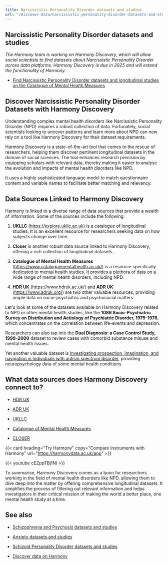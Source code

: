 ```yaml
---
title: Narcissistic Personality Disorder datasets and studies
url: "/discover-data/narcissistic-personality-disorder-datasets-and-studies"
---
```


## Narcissistic Personality Disorder datasets and studies

*The Harmony team is working on Harmony Discovery, which will allow social scientists to find datasets about Narcissistic Personality Disorder across data platforms. Harmony Discovery is due in 2025 and will extend the functionality of Harmony.*

* [Find Narcissistic Personality Disorder datasets and longitudinal studies on the Catalogue of Mental Health Measures](https://www.cataloguementalhealth.ac.uk/?content=search&query=Topic:narcissistic+personality+disorder)

## Discover Narcissistic Personality Disorder Datasets with Harmony Discovery

Understanding complex mental health disorders like Narcissistic Personality Disorder (NPD) requires a robust collection of data. Fortunately, social scientists looking to uncover patterns and learn more about NPD can now rely on a tool like Harmony Discovery for their dataset requirements. 

Harmony Discovery is a state-of-the-art tool that comes to the rescue of researchers, helping them discover pertinent longitudinal datasets in the domain of social sciences. The tool enhances research precision by equipping scholars with relevant data, thereby making it easier to analyse the evolution and impacts of mental health disorders like NPD.

It uses a highly sophisticated language model to match questionnaire content and variable names to facilitate better matching and relevancy. 

## Data Sources Linked to Harmony Discovery 
	
Harmony is linked to a diverse range of data sources that provide a wealth of information. Some of the sources include the following:

1. **UKLLC** (https://explore.ukllc.ac.uk) is a catalogue of longitudinal studies. It is an excellent resource for researchers seeking data on how subjects change over time.
	
2. **Closer** is another robust data source linked to Harmony Discovery, offering a rich collection of longitudinal datasets.
	
3. **Catalogue of Mental Health Measures** (https://www.cataloguementalhealth.ac.uk/) is a resource specifically dedicated to mental health studies. It provides a plethora of data on a wide range of mental health disorders, including NPD.
	
4. **HDR UK** (https://www.hdruk.ac.uk/) and **ADR UK** (https://www.adruk.org/) are two other valuable resources, providing ample data on socio-psychiatric and psychosocial matters.


Let's look at some of the datasets available on Harmony Discovery related to NPD or other mental health studies, like the **1086 Socio-Psychiatric Survey on Distribution and Aetiology of Psychiatric Disorder, 1975-1976**, which concentrates on the correlation between life-events and depression. 

Researchers can also tap into the **Dual Diagnosis: a Case Control Study, 1999-2000** dataset to review cases with comorbid substance misuse and mental health issues. 

Yet another valuable dataset is [Investigating prospection, imagination, and navigation in individuals with autism spectrum disorder](https://reshare.ukdataservice.ac.uk/851491), providing neuropsychology data of some mental health conditions.


## What data sources does Harmony Discovery connect to?

* [HDR UK](https://www.healthdatagateway.org/)

* [ADR UK](https://www.adruk.org/data-access/data-catalogue/)

* [UKLLC](https://explore.ukllc.ac.uk)

* [Catalogue of Mental Health Measures](https://www.cataloguementalhealth.ac.uk/)

* [CLOSER](https://closer.ac.uk/)

{{< card heading="Try Harmony" copy="Compare instruments with Harmony" url="https://harmonydata.ac.uk/app" >}}

{{< youtube cEZppTBj1NI >}}


To summarise, Harmony Discovery comes as a boon for researchers working in the field of mental health disorders like NPD, allowing them to dive deep into the matter by offering comprehensive longitudinal datasets. It simplifies the process of filtering out relevant information and helps investigators in their critical mission of making the world a better place, one mental health study at a time.

## See also

* [Schizophrenia and Psychosis datasets and studies](/discover-data/schizophrenia-and-psychosis-datasets-and-studies)

* [Anxiety datasets and studies](/discover-data/anxiety-datasets-and-studies)

* [Schizoid Personality Disorder datasets and studies](/discover-data/schizoid-personality-disorder-datasets-and-studies)

* [Discover data on Harmony](/discover-data/)